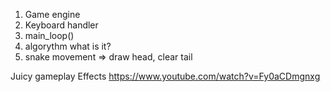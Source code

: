 1. Game engine
1. Keyboard handler
1. main_loop()
1. algorythm what is it?
1. snake movement => draw head,  clear tail



Juicy gameplay Effects
https://www.youtube.com/watch?v=Fy0aCDmgnxg